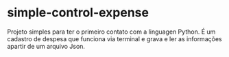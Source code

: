 # simple-control-expense
Projeto simples para ter o primeiro contato com a linguagen Python. É um cadastro de despesa que funciona via terminal e grava e ler as informações apartir de um arquivo Json.
